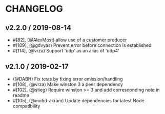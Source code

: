 # CHANGELOG

## v2.2.0 / 2019-08-14

- #[82], (@AlexMost) allow use of a customer producer
- #[109], (@gdvyas) Prevent error before connection is established
- #[114], (@vrza) Support 'udp' as an alias of 'udp4'

## v2.1.0 / 2019-02-17

- (@DABH) Fix tests by fixing error emission/handling
- #[108], (@vrza) Make winston 3 a peer dependency
- #[102], (@stieg) Require winston >= 3 and add corresopnding note in readme
- #[105], (@mohd-akram) Update dependencies for latest Node compatibility

